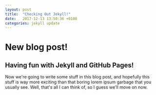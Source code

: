 ```yaml
---
layout: post
title:  "Checking Out Jekyll!"
date:   2017-12-13 13:50:36 +0100
categories: jekyll update
---
```


# New blog post!

## Having fun with Jekyll and GitHub Pages!

Now we're going to write some stuff in this blog post, and hopefully
this stuff is way more exciting than that boring lorem ipsum garbage
that you usually see. Well, that's all I can think of, so I guess we'll
move on now.
